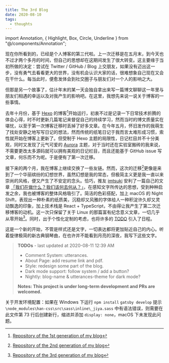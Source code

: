 ```yaml
---
title: The 3rd Blog
date: 2020-08-10
tags:
  - thoughts
---
```


import Annotation, { Highlight, Box, Circle, Underline } from "@/components/Annotation";

现在你所看到的，已经是个人博客的第三代啦。上一次迁移是在五月末，到今天也不过才两个多月的时间，但自己的思想却在这期间发生了很大转变。这主要缘于当初所做的决定：尝试在 Twitter / GitHub / Blog 上交朋友，如果没有迈出这一步，没有勇气去看看更大的世界，没有机会认识大家的话，很难想象自己现在又会在干什么。每当此时，便愈发体会到社交圈子与朋友们对一个人的影响之大。

但那是另一个故事了，估计年末的某一天会独自拿出来写一篇博文聊聊这一年里与朋友们相遇的幸运以及对我产生的影响吧。在这里，我想先来说一说关于博客的一些事情。

去年十月份，基于 [Hexo](https://hexo.io/) 的博客[^1st]开始运行，初衷不过是记录一下日常技术折腾的体会心得，时不时更新几篇笔记来督促自己的持续学习，然而当时的博文质量实在堪忧，以至于第一次博客迁移时丢掉了好多文章。在今年五月，怀旧发作的我萌生了找处安静之地写写日记的想法，然而传统的纸笔日记于我而言太难形成习惯，索性就开始在博客上更新了。但受制于 Hexo 主题的局限性，日记栏目并不十分美观，同时又发现了元气可爱的 [Aurora](https://github.com/chanshiyucx/aurora) 主题，对于当时还在实验室搬砖的我来说，不需要更改太多源码就可以拥有美观的日记栏目，而且还能基于 GitHub issue 写文章，何乐而不为呢。于是便有了第一次迁移。

[^1st]: [Repository of the 1st generation of my blog](https://github.com/raptazure/hexo-blog)

接下来的两个月，我在博客上继续交换了一些友链。然而，这次的迁移[^2nd]更像是来到了一个华丽缤纷的幻想世界，虽然幻想是我的常态，但极简主义更是我一直以来崇尚的风格，便又产生了不安定的念头。恰巧，推友 [imtsuki](https://github.com/imtsuki) 安利了一篇自己的文章 [「我们在做什么？我们该何去何从？」](https://qjx.app/posts/where-shall-we-go/)，在感知文字所传达的思想，受到种种启发之余，我也被博客的整体风格吸引了。简洁的色彩搭配，加上 macOS 的 Night Shift，表现出一种朴素的纸质美，沉稳却又风雅的字体给人一种积淀许久却又灵动飘逸的印象，加上技术栈是 React + TypeScript，不由得让我产生了第二次迁移博客的动机。这一次只保留了关于 Linux 的那篇富有纪念意义文章，一切几乎从零开始[^3rd]。同时，出于个性化定制的考虑，也将许多的 [TODO](https://raptazure.github.io/todo) 引入了日程。

[^2nd]: [Repository of the 2nd generation of my blog](https://github.com/raptazure/aurora)
[^3rd]: [Repository of the 3rd generation of my blog](https://github.com/raptazure/raptazure.github.io)

这是一个新的开始，不管是样式还是文字，一切表达都将更加贴近自己的内心。听着旋律极简的新古典钢琴曲，在也许并不能看到月亮的深夜，我写下这些文字。

> **<Box>TODOs</Box>** - last updated at 2020-08-11 12:39 AM
>
> - Comment System: utterances.
> - About Page: add resume link and pdf.
> - Style: redesign some part of the blog.
> - Dark mode support: follow system / add a button?
> - Nightly: blog-name & utterances-theme for dark mode?
>
> **Notes: This project is under long-term development and PRs are welcomed.**

关于开发环境配置：如果在 Windows 下运行 `npm install` `gatsby develop` 提示 `\node_modules\han-css\src\sass\inline\_jiya.sass` 中有语法错误，则需要在此文件第 73 行后创建新行，缩进并添加 `display: none`，macOS 下未发现此问题。
